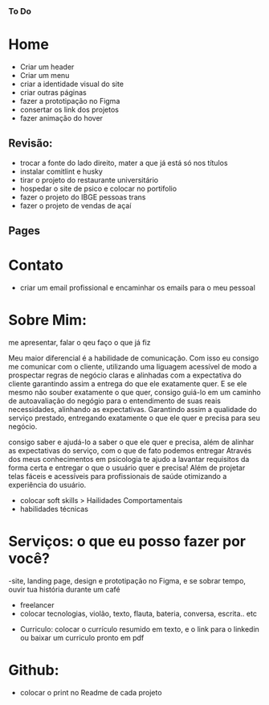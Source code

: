 ### To Do

# Home

- Criar um header
- Criar um menu
- criar a identidade visual do site
- criar outras páginas
- fazer a prototipação no Figma
- consertar os link dos projetos
- fazer animação do hover

## Revisão:
- trocar a fonte do lado direito, mater a que já está só nos títulos
- instalar comitlint e husky
- tirar o projeto do restaurante universitário
- hospedar o site de psico e colocar no portifolio
- fazer o projeto do IBGE pessoas trans
- fazer o projeto de vendas de açaí




## Pages

# Contato
- criar um email profissional e encaminhar os emails para o meu pessoal

 # Sobre Mim:

me apresentar, falar o qeu faço o que já fiz 

Meu maior diferencial é a habilidade de comunicação. Com isso eu consigo me comunicar com o cliente, utilizando uma liguagem acessível de modo a prospectar regras de negócio claras e alinhadas com a expectativa do cliente garantindo assim a entrega do que ele exatamente quer. E se ele mesmo não souber exatamente o que quer, consigo guiá-lo em um caminho de autoavaliação do negógio para o entendimento de suas reais necessidades, alinhando as expectativas. Garantindo assim a qualidade do serviço prestado, entregando exatamente o que ele quer e precisa para seu negócio.

consigo saber e ajudá-lo a saber o que ele quer e precisa, além de alinhar as expectativas do serviço, com o que de fato podemos entregar
 Através dos meus conhecimentos em psicologia te ajudo a lavantar requisitos da forma certa e entregar o que o usuário quer e precisa! Além de projetar telas fáceis e acessíveis para profissionais de saúde otimizando a experiência do usuário.

 - colocar soft skills > Hailidades Comportamentais
 - habilidades técnicas 

 # Serviços: o que eu posso fazer por você? 
-site, landing page, design e prototipação no Figma, e se sobrar tempo, ouvir tua história durante um café
- freelancer
- colocar tecnologias, violão, texto, flauta, bateria, conversa, escrita.. etc
* Curriculo:  colocar o currículo resumido em texto, e o link para o linkedin ou baixar um curriculo pronto em pdf


# Github:

- colocar o print no Readme de cada projeto




